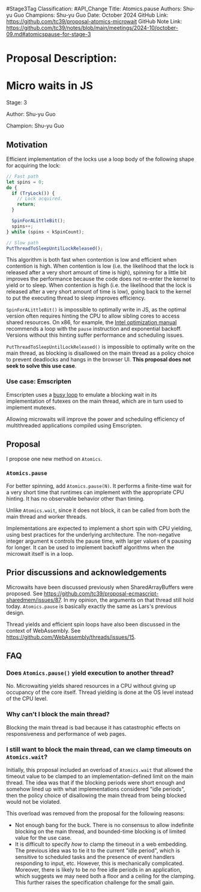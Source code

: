 #Stage3Tag
Classification: #API_Change
Title: Atomics.pause
Authors: Shu-yu Guo
Champions: Shu-yu Guo
Date: October 2024
GitHub Link: https://github.com/tc39/proposal-atomics-microwait
GitHub Note Link: https://github.com/tc39/notes/blob/main/meetings/2024-10/october-09.md#atomicspause-for-stage-3

# Proposal Description:
# Micro waits in JS

Stage: 3

Author: Shu-yu Guo

Champion: Shu-yu Guo

## Motivation
Efficient implementation of the locks use a loop body of the following shape for acquiring the lock:

```javascript
// Fast path
let spins = 0;
do {
  if (TryLock()) {
    // Lock acquired.
    return;
  }

  SpinForALittleBit();
  spins++;
} while (spins < kSpinCount);

// Slow path
PutThreadToSleepUntilLockReleased();
```

This algorithm is both fast when contention is low and efficient when contention is high. When contention is low (i.e. the likelihood that the lock is released after a very short amount of time is high), spinning for a little bit improves the performance because the code does not re-enter the kernel to yield or to sleep. When contention is high (i.e. the likelihood that the lock is released after a very short amount of time is low), going back to the kernel to put the executing thread to sleep improves efficiency.

`SpinForALittleBit()` is impossible to optimally write in JS, as the optimal version often requires hinting the CPU to allow sibling cores to access shared resources. On x86, for example, the [Intel optimization manual](https://www.intel.com/content/www/us/en/content-details/671488/intel-64-and-ia-32-architectures-optimization-reference-manual-volume-1.html) recommends a loop with the `pause` instruction and exponential backoff. Versions without this hinting suffer performance and scheduling issues.

`PutThreadToSleepUntilLockReleased()` is impossible to optimally write on the main thread, as blocking is disallowed on the main thread as a policy choice to prevent deadlocks and hangs in the browser UI. **This proposal does not seek to solve this use case**.

### Use case: Emscripten

Emscripten uses a [busy loop](https://github.com/emscripten-core/emscripten/blob/bc5998833dcd0f48e90a8cb13fdf40e36480e4cb/system/lib/pthread/emscripten_futex_wait.c#L20-L112) to emulate a blocking wait in its implementation of futexes on the main thread, which are in turn used to implement mutexes.

Allowing microwaits will improve the power and scheduling efficiency of multithreaded applications compiled using Emscripten.

## Proposal

I propose one new method on `Atomics`.

### `Atomics.pause`

For better spinning, add `Atomics.pause(N)`. It performs a finite-time wait for a very short time that runtimes can implement with the appropriate CPU hinting. It has no observable behavior other than timing.

Unlike `Atomics.wait`, since it does not block, it can be called from both the main thread and worker threads.

Implementations are expected to implement a short spin with CPU yielding, using best practices for the underlying architecture. The non-negative integer argument `N` controls the pause time, with larger values of `N` pausing for longer. It can be used to implement backoff algorithms when the microwait itself is in a loop.

## Prior discussions and acknowledgements

Microwaits have been discussed previously when SharedArrayBuffers were proposed. See https://github.com/tc39/proposal-ecmascript-sharedmem/issues/87. In my opinion, the arguments on that thread still hold today. `Atomics.pause` is basically exactly the same as Lars's previous design.

Thread yields and efficient spin loops have also been discussed in the context of WebAssembly. See https://github.com/WebAssembly/threads/issues/15.

## FAQ

### Does `Atomics.pause()` yield execution to another thread?

No. Microwaiting yields shared resources in a CPU without giving up occupancy of the core itself. Thread yielding is done at the OS level instead of the CPU level.

### Why can't I block the main thread?

Blocking the main thread is bad because it has catastrophic effects on responsiveness and performance of web pages.

### I still want to block the main thread, can we clamp timeouts on `Atomics.wait`?

Initially, this proposal included an overload of `Atomics.wait` that allowed the timeout value to be clamped to an implementation-defined limit on the main thread. The idea was that if the blocking periods were short enough and somehow lined up with what implementations considered "idle periods", then the policy choice of disallowing the main thread from being blocked would not be violated.

This overload was removed from the proposal for the following reasons:

- Not enough bang for the buck. There is no consensus to allow indefinite blocking on the main thread, and bounded-time blocking is of limited value for the use case.
- It is difficult to specify _how_ to clamp the timeout in a web embedding. The previous idea was to tie it to the current "idle period", which is sensitive to scheduled tasks and the presence of event handlers responding to input, etc. However, this is mechanically complicated. Moreover, there is likely to be _no_ free idle periods in an application, which suggests we may need both a floor and a ceiling for the clamping. This further raises the specification challenge for the small gain.
